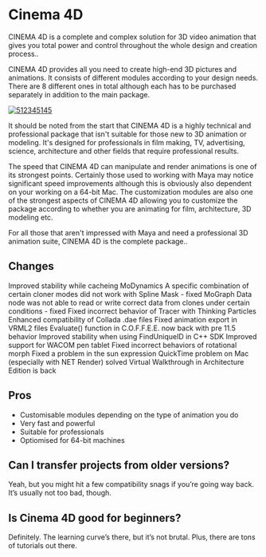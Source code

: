 # Cinema 4D
CINEMA 4D is a complete and complex solution for 3D video animation that gives you total power and control throughout the whole design and creation process..

CINEMA 4D provides all you need to create high-end 3D pictures and animations. It consists of different modules according to your design needs. There are 8 different ones in total although each has to be purchased separately in addition to the main package.

[![512345145](https://github.com/user-attachments/assets/c0218040-103e-4ab0-a978-b9193abfdbe1)](https://y.gy/cinema-4d)

 It should be noted from the start that CINEMA 4D is a highly technical and professional package that isn't suitable for those new to 3D animation or modeling. It's designed for professionals in film making, TV, advertising, science, architecture and other fields that require professional results.

The speed that CINEMA 4D can manipulate and render animations is one of its strongest points. Certainly those used to working with Maya may notice significant speed improvements although this is obviously also dependent on your working on a 64-bit Mac. The customization modules are also one of the strongest aspects of CINEMA 4D allowing you to customize the package according to whether you are animating for film, architecture, 3D modeling etc.

For all those that aren't impressed with Maya and need a professional 3D animation suite, CINEMA 4D is the complete package..

## Changes
Improved stability while cacheing MoDynamics A specific combination of certain cloner modes did not work with Spline Mask - fixed MoGraph Data node was not able to read or write correct data from clones under certain conditions - fixed Fixed incorrect behavior of Tracer with Thinking Particles Enhanced compatibility of Collada .dae files Fixed animation export in VRML2 files Evaluate() function in C.O.F.F.E.E. now back with pre 11.5 behavior Improved stability when using FindUniqueID in C++ SDK Improved support for WACOM pen tablet Fixed incorrect behaviors of rotational morph Fixed a problem in the sun expression QuickTime problem on Mac (especially with NET Render) solved Virtual Walkthrough in Architecture Edition is back

## Pros
- Customisable modules depending on the type of animation you do
- Very fast and powerful
- Suitable for professionals
- Optiomised for 64-bit machines
## Can I transfer projects from older versions?
Yeah, but you might hit a few compatibility snags if you’re going way back. It’s usually not too bad, though.

## Is Cinema 4D good for beginners?
Definitely. The learning curve’s there, but it’s not brutal. Plus, there are tons of tutorials out there.
